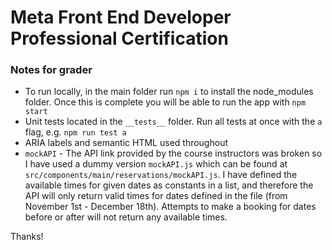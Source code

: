 # Meta Front End Developer Professional Certification


### Notes for grader 

* To run locally, in the main folder run `npm i` to install the node_modules folder. Once this is complete you will be able to run the app with `npm start`
* Unit tests located in the `__tests__` folder. Run all tests at once with the `a` flag, e.g. `npm run test a` 
* ARIA labels and semantic HTML used throughout 
* `mockAPI` - The API link provided by the course instructors was broken so I have used a dummy version `mockAPI.js` which can be found at `src/components/main/reservations/mockAPI.js`. I have defined the available times for given dates as constants in a list, and therefore the API will only return valid times for dates defined in the file (from November 1st - December 18th). Attempts to make a booking for dates before or after will not return any available times. 

Thanks!
